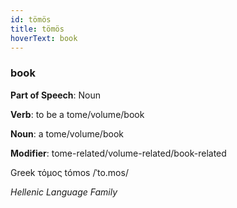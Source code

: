```yaml
---
id: tömös
title: tömös
hoverText: book
---
```


### book

**Part of Speech**: Noun

**Verb**: to be a tome/volume/book

**Noun**: a tome/volume/book

**Modifier**: tome-related/volume-related/book-related

Greek τόμος tómos /ˈto.mos/

*Hellenic Language Family*